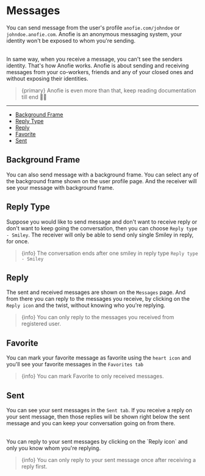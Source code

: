 # Messages

You can send message from the user's profile `anofie.com/johndoe` or `johndoe.anofie.com`. Anofie is an anonymous messaging system, your identity won't be exposed to whom you're sending.

<br>
In same way, when you receive a message, you can't see the senders identity. That's how Anofie works. Anofie is about sending and receiving messages from your co-workers, friends and any of your closed ones and without exposing their identities.

> {primary} Anofie is even more than that, keep reading documentation till end 🙏🏻


---

- [Background Frame](#Background-Frame)
- [Reply Type](#Reply-Type)
- [Reply](#Reply)
- [Favorite](#Favorite)
- [Sent](#Sent)


<a name="Background-Frame"></a>
## Background Frame

You can also send message with a background frame. You can select any of the background frame shown on the user profile page. And the receiver will see your message with background frame. 


<a name="Reply-Type"></a>
## Reply Type

Suppose you would like to send message and don't want to receive reply or don't want to keep going the conversation, then you can choose 
`Reply type - Smiley`. The receiver will only be able to send only single Smiley in reply, for once.

> {info} The conversation ends after one smiley in reply type `Reply type - Smiley`


<a name="Reply"></a>
## Reply

The sent and received messages are shown on the `Messages` page. And from there you can reply to the messages you receive, by clicking on the `Reply icon` <larecipe-badge type="success" circle icon="fa fa-reply"></larecipe-badge> and the twist, without knowing who you're replying.

> {info} You can only reply to the messages you received from registered user.



<a name="Favorite"></a>
## Favorite

You can mark your favorite message as favorite using the `heart icon` <larecipe-badge type="danger" circle icon="fa fa-heart"></larecipe-badge> and you'll see your favorite messages in the `Favorites tab`

> {info} You can mark Favorite to only received messages.



<a name="Sent"></a>
## Sent

You can see your sent messages in the `Sent tab`. If you receive a reply on your sent message, then those replies will be shown right below the sent message and you can keep your conversation going on from there. 

<br>
You can reply to your sent messages by clicking on the `Reply icon` <larecipe-badge type="success" circle icon="fa fa-reply"></larecipe-badge> and only you know whom you're replying.

> {info} You can only reply to your sent message once after receiving a reply first.